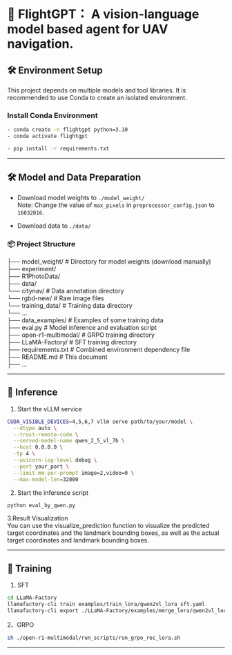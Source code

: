 # 🚀 FlightGPT： A vision-language model based agent for UAV navigation.

## 🛠️ Environment Setup

This project depends on multiple models and tool libraries. It is recommended to use Conda to create an isolated environment.

### Install Conda Environment

```bash
- conda create -n flightgpt python=3.10
- conda activate flightgpt

- pip install -r requirements.txt
```

---

## 🛠️ Model and Data Preparation

* Download model weights to `./model_weight/`  
  Note: Change the value of `max_pixels` in `preprocessor_config.json` to `16032016`.

* Download data to `./data/`

### 📦 Project Structure
├── model_weight/ # Directory for model weights (download manually)  
├── experiment/  
├── R1PhotoData/  
├── data/  
    └── citynav/ # Data annotation directory  
    └── rgbd-new/ # Raw image files  
    └── training_data/ # Training data directory  
    └── ...  
├── data_examples/ # Examples of some training data  
├── eval.py # Model inference and evaluation script  
├── open-r1-multimodal/ # GRPO training directory  
├── LLaMA-Factory/ # SFT training directory  
├── requirements.txt # Combined environment dependency file  
├── README.md # This document  
├── ...  

---

## 🚀 Inference

1. Start the vLLM service
```bash
CUDA_VISIBLE_DEVICES=4,5,6,7 vllm serve path/to/your/model \
  --dtype auto \
  --trust-remote-code \
  --served-model-name qwen_2_5_vl_7b \
  --host 0.0.0.0 \
  -tp 4 \
  --uvicorn-log-level debug \
  --port your_port \
  --limit-mm-per-prompt image=2,video=0 \
  --max-model-len=32000
```

2. Start the inference script

```bash
python eval_by_qwen.py
```

3.Result Visualization  
You can use the visualize_prediction function to visualize the predicted target coordinates and the landmark bounding boxes, as well as the actual target coordinates and landmark bounding boxes.

---

## 🚀 Training
1. SFT
```bash
cd LLaMA-Factory
llamafactory-cli train examples/train_lora/qwen2vl_lora_sft.yaml
llamafactory-cli export ./LLaMA-Factory/examples/merge_lora/qwen2vl_lora_sft.yaml
```


2、GRPO
```bash
sh ./open-r1-multimodal/run_scripts/run_grpo_rec_lora.sh
```

---

